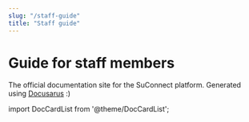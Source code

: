 ```yaml
---
slug: "/staff-guide"
title: "Staff guide"
---
```


# Guide for staff members
The official documentation site for the SuConnect platform. Generated using [Docusarus](https://docusaurus.io) :)

import DocCardList from '@theme/DocCardList';




<DocCardList />


